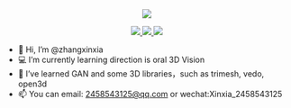 <div align="center" ><img src="https://github.com/sindre97/sindre97/blob/main/img/dental-zahnschema-FDI.jpg"></div>
<p align="center">
   <a href="https://trimsh.org/">
  <img src="https://img.shields.io/badge/trimesh-blue?logo=t&logoColor=white">
 </a>
 <a href="https://vedo.embl.es/autodocs/content/vedo/vedo.html">
  <img src="https://img.shields.io/badge/vedo-green?logo=v&logoColor=white">
 </a>
 <a href="http://www.open3d.org/docs/release/tutorial/geometry/index.html">
  <img src="https://img.shields.io/badge/open3d-red?logo=&logoColor=white">
 </a>
 </p>

- 👋 Hi, I’m @zhangxinxia
- 💻 I’m currently learning direction is oral 3D Vision
- 🌱 I’ve learned GAN and some 3D libraries，such as trimesh, vedo, open3d
- 📫 You can email: 2458543125@qq.com or wechat:Xinxia_2458543125

<!--
**Zhangxx-NaMuu/Zhangxx-NaMuu** is a ✨ _special_ ✨ repository because its `README.md` (this file) appears on your GitHub profile.

Here are some ideas to get you started:
-->
